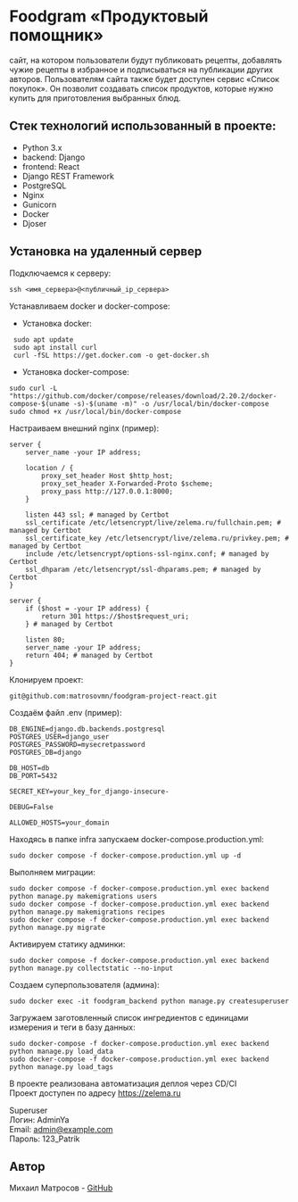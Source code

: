 # Foodgram «Продуктовый помощник» 
сайт, на котором пользователи будут публиковать рецепты, добавлять чужие рецепты в избранное и подписываться на публикации других авторов. Пользователям сайта также будет доступен сервис «Список покупок». Он позволит создавать список продуктов, которые нужно купить для приготовления выбранных блюд.

## Стек технологий использованный в проекте:
- Python 3.x
- backend: Django
- frontend: React
- Django REST Framework
- PostgreSQL
- Nginx
- Gunicorn
- Docker
- Djoser

## Установка на удаленный сервер

Подключаемся к серверу:
```
ssh <имя_сервера>@<публичный_ip_сервера>
```
Устанавливаем docker и docker-compose:
* Установка docker:
```
 sudo apt update
 sudo apt install curl
 curl -fSL https://get.docker.com -o get-docker.sh
```
* Установка docker-compose:
```
sudo curl -L "https://github.com/docker/compose/releases/download/2.20.2/docker-compose-$(uname -s)-$(uname -m)" -o /usr/local/bin/docker-compose
sudo chmod +x /usr/local/bin/docker-compose
```
Настраиваем внешний nginx (пример):
```
server {
    server_name -your IP address;

    location / {
        proxy_set_header Host $http_host;
        proxy_set_header X-Forwarded-Proto $scheme;
        proxy_pass http://127.0.0.1:8000;
    }

    listen 443 ssl; # managed by Certbot
    ssl_certificate /etc/letsencrypt/live/zelema.ru/fullchain.pem; # managed by Certbot
    ssl_certificate_key /etc/letsencrypt/live/zelema.ru/privkey.pem; # managed by Certbot
    include /etc/letsencrypt/options-ssl-nginx.conf; # managed by Certbot
    ssl_dhparam /etc/letsencrypt/ssl-dhparams.pem; # managed by Certbot
}

server {
    if ($host = -your IP address) {
        return 301 https://$host$request_uri;
    } # managed by Certbot

    listen 80;
    server_name -your IP address;
    return 404; # managed by Certbot
}
```
Клонируем проект:
```
git@github.com:matrosovmn/foodgram-project-react.git
```
Создаём файл .env (пример):
```
DB_ENGINE=django.db.backends.postgresql
POSTGRES_USER=django_user
POSTGRES_PASSWORD=mysecretpassword
POSTGRES_DB=django

DB_HOST=db
DB_PORT=5432

SECRET_KEY=your_key_for_django-insecure-

DEBUG=False

ALLOWED_HOSTS=your_domain
```
Находясь в папке infra запускаем docker-compose.production.yml:
```
sudo docker compose -f docker-compose.production.yml up -d
```
Выполняем миграции:
```
sudo docker compose -f docker-compose.production.yml exec backend python manage.py makemigrations users
sudo docker compose -f docker-compose.production.yml exec backend python manage.py makemigrations recipes
sudo docker compose -f docker-compose.production.yml exec backend python manage.py migrate
```
Активируем статику админки:
```
sudo docker compose -f docker-compose.production.yml exec backend python manage.py collectstatic --no-input
```
Создаем суперпользователя (админа):
```
sudo docker exec -it foodgram_backend python manage.py createsuperuser
```
Загружаем заготовленный список ингредиентов с единицами измерения и теги в базу данных:
```
sudo docker-compose -f docker-compose.production.yml exec backend python manage.py load_data
sudo docker-compose -f docker-compose.production.yml exec backend python manage.py load_tags
```

В проекте реализована автоматизация деплоя через CD/CI <br>
Проект доступен по адресу https://zelema.ru

Superuser <br>
Логин: AdminYa  
Email: admin@example.com  
Пароль: 123_Patrik  


## Автор
Михаил Матросов - [GitHub](https://github.com/matrosovmn)

